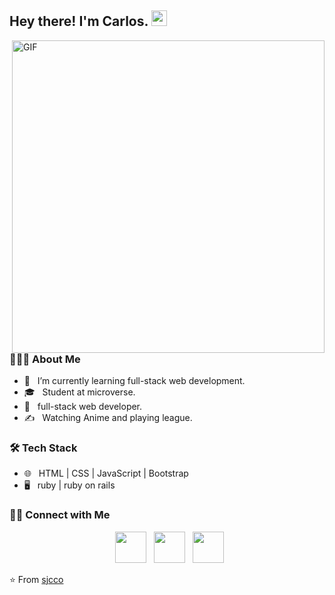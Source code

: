 <h2> Hey there! I'm Carlos. <img src="https://github.com/souvikguria98/souvikguria98/blob/master/Hi.gif" width="25"></h2>
<img align="right" alt="GIF" src="https://media.giphy.com/media/sULKEgDMX8LcI/source.gif" width="500"/>

<h3> 👨🏻‍💻 About Me </h3>

- 🔭 &nbsp; I’m currently learning full-stack web development.
- 🎓 &nbsp; Student at microverse.
- 💼 &nbsp; full-stack web developer.
- ✍️ &nbsp; Watching Anime and playing league.
 

<h3>🛠 Tech Stack</h3>

- 🌐 &nbsp; HTML | CSS | JavaScript | Bootstrap 
- 🖥 &nbsp; ruby | ruby on rails

<h3> 🤝🏻 Connect with Me </h3>

<p align="center">
&nbsp; <a href="https://twitter.com/CarlosCamposO" target="_blank" rel="noopener noreferrer"><img src="https://img.icons8.com/plasticine/100/000000/twitter.png" width="50" /></a>  
&nbsp; <a href="https://www.linkedin.com/in//" target="_blank" rel="noopener noreferrer"><img src="https://img.icons8.com/plasticine/100/000000/linkedin.png" width="50" /></a>
&nbsp; <a href="mailto:sjcco104@gmail.com" target="_blank" rel="noopener noreferrer"><img src="https://img.icons8.com/plasticine/100/000000/gmail.png"  width="50" /></a>
</p>

⭐️ From [sjcco](https://github.com/sjcco)
